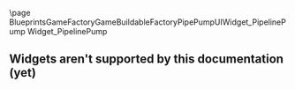 \page BlueprintsGameFactoryGameBuildableFactoryPipePumpUIWidget_PipelinePump Widget_PipelinePump
## Widgets aren't supported by this documentation (yet)
